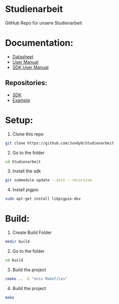 # Studienarbeit

GitHub Repo für unsere Studienarbeit

# Documentation:

- [Datasheet](https://bucket-download.slamtec.com/d1e428e7efbdcd65a8ea111061794fb8d4ccd3a0/LD108_SLAMTEC_rplidar_datasheet_A1M8_v3.0_en.pdf)
- [User Manual](https://bucket-download.slamtec.com/af084741a46129dfcf2b516110be558561d55767/LM108_SLAMTEC_rplidarkit_usermanual_A1M8_v2.2_en.pdf)
- [SDK User Manual](https://bucket-download.slamtec.com/6957283725b66750890024d1f0d12940fa079e06/LR002_SLAMTEC_rplidar_sdk_v2.0_en.pdf)

## Repositories:

- [SDK](https://github.com/Slamtec/rplidar_sdk)
- [Example](https://github.com/berndporr/rplidar_rpi)

# Setup:

1. Clone this repo

```bash
git clone https://github.com/Jundy0/Studienarbeit
```

2. Go to the folder

```bash
cd Studienarbeit
```

3. Install the sdk

```bash
git submodule update --init --recursive
```

4. Install pigpio

```bash
sudo apt-get install libpigpio-dev
```

# Build:

1. Create Build Folder

```bash
mkdir build
```

2. Go to the folder

```bash
cd build
```

3. Build the project

```bash
cmake .. -G "Unix Makefiles"
```

4. Build the project

```bash
make
```
